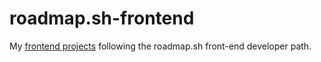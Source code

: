 # roadmap.sh-frontend
My [frontend projects](https://roadmap.sh/projects/single-page-cv) following the roadmap.sh front-end developer path.
